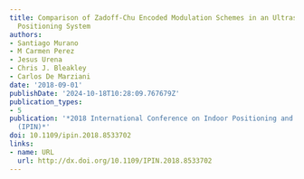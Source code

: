 ```yaml
---
title: Comparison of Zadoff-Chu Encoded Modulation Schemes in an Ultrasonic Local
  Positioning System
authors:
- Santiago Murano
- M Carmen Perez
- Jesus Urena
- Chris J. Bleakley
- Carlos De Marziani
date: '2018-09-01'
publishDate: '2024-10-18T10:28:09.767679Z'
publication_types:
- 5
publication: '*2018 International Conference on Indoor Positioning and Indoor Navigation
  (IPIN)*'
doi: 10.1109/ipin.2018.8533702
links:
- name: URL
  url: http://dx.doi.org/10.1109/IPIN.2018.8533702
---
```

